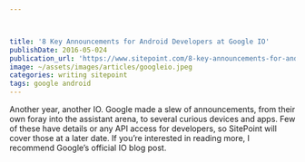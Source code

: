 ```yaml
---



title: '8 Key Announcements for Android Developers at Google IO'
publishDate: 2016-05-024
publication_url: 'https://www.sitepoint.com/8-key-announcements-for-android-developers-at-google-io/'
image: ~/assets/images/articles/googleio.jpeg
categories: writing sitepoint
tags: google android
---
```


Another year, another IO. Google made a slew of announcements, from their own foray into the assistant arena, to several curious devices and apps. Few of these have details or any API access for developers, so SitePoint will cover those at a later date. If you’re interested in reading more, I recommend Google’s official IO blog post.
